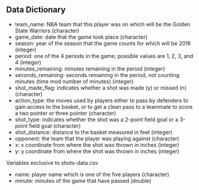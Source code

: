 ## Data Dictionary

+ team_name: NBA team that this player was on which will be the Golden State Warriors (character)
+ game_date: date that the game took place (character)
+ season: year of the season that the game counts for which will be 2016 (integer)
+ period: one of the 4 periods in the game; possible values are 1, 2, 3, and 4 (integer)
+ minutes_remaining: minutes remaining in the period (integer)
+ seconds_remaining: seconds remaining in the period, not counting minutes (time mod number of minutes) (integer)
+ shot_made_flag: indicates whether a shot was made (y) or missed (n) (character)
+ action_type: the moves used by players either to pass by defenders to gain access to the basket, or to get a clean pass to a teammate to score a two pointer or three pointer (character)
+ shot_type: indicates whether the shot was a 2-point field goal or a 3-point field goal (character)
+ shot_distance: distance to the basket measured in feet (integer)
+ opponent: the team that the player was playing against (character)
+ x: x coordinate from where the shot was thrown in inches (integer)
+ y: y coordinate from where the shot was thrown in inches (integer)

Variables exclusive to shots-data.csv

+ name: player name which is one of the five players (character)
+ minute: minutes of the game that have passed (double)